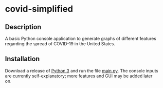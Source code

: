 # covid-simplified

## Description

A basic Python console application to generate graphs of different features regarding the spread of COVID-19 in the United States.

## Installation

Download a release of [Python 3](https://www.python.org/downloads/) and run the file [main.py](main.py). The console inputs are currently self-explanatory; more features and GUI may be added later on.
